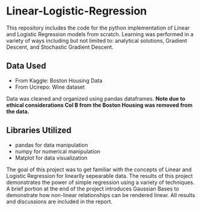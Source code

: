 # Linear-Logistic-Regression
This repository includes the code for the python implementation of Linear and Logistic Regression models from scratch. Learning was performed in a variety of ways including but not limited to: analytical solutions, Gradient Descent, and Stochastic Gradient Descent.

## Data Used
- From Kaggle: Boston Housing Data
- From Ucirepo: Wine dataset

Data was cleaned and organized using pandas dataframes. **Note due to ethical considerations Col B from the Boston Housing was removed from the data.**

## Libraries Utilized
- pandas for data manipulation
- numpy for numerical manipulation
- Matplot for data visualization

The goal of this project was to get familiar with the concepts of Linear and Logistic Regression for linearlly sepearable data. The results of this project demonstrates the power of simple regression using a variety of techniques. A brief portion at the end of the project introduces Gaussian Bases to demonstrate how non-linear relationships can be rendered linear. All results and discussions are included in the report.
